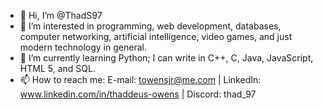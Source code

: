 - 👋 Hi, I’m @ThadS97
- 👀 I’m interested in programming, web development, databases, computer networking, artificial intelligence, video games, and just modern technology in general. 
- 🌱 I’m currently learning Python; I can write in C++, C, Java, JavaScript, HTML 5, and SQL.
- 📫 How to reach me:   E-mail: towensjr@me.com | LinkedIn: www.linkedin.com/in/thaddeus-owens | Discord: thad_97

<!---
ThadS97/ThadS97 is a ✨ special ✨ repository because its `README.md` (this file) appears on your GitHub profile.
You can click the Preview link to take a look at your changes.
--->
